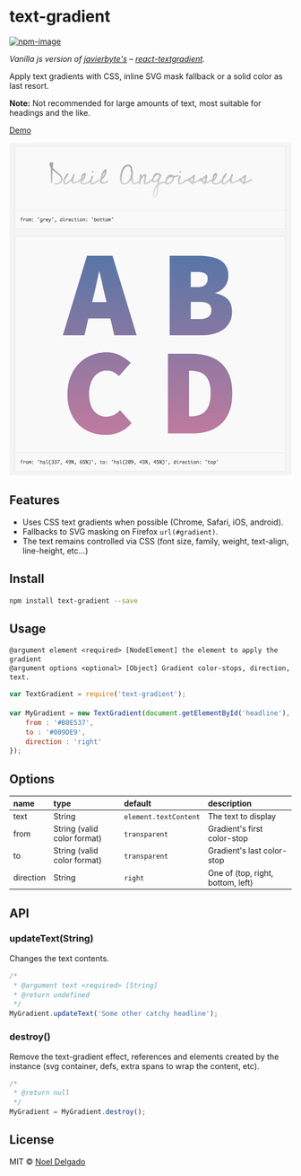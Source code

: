 # text-gradient
[![npm-image](https://img.shields.io/npm/v/text-gradient.svg?style=flat-square)](https://www.npmjs.com/package/text-gradient)

*Vanilla js version of [javierbyte's][0] – [react-textgradient][1].*

Apply text gradients with CSS, inline SVG mask fallback or a solid color as last resort.

**Note:** Not recommended for large amounts of text, most suitable for headings and the like.

[Demo](http://noeldelgado.github.io/text-gradient/)

[![text-gradient](screenshot.png)](http://noeldelgado.github.io/text-gradient/)

## Features
- Uses CSS text gradients when possible (Chrome, Safari, iOS, android).
- Fallbacks to SVG masking on Firefox `url(#gradient)`.
- The text remains controlled via CSS (font size, family, weight, text-align, line-height, etc...)

## Install
```sh
npm install text-gradient --save
```

## Usage

```
@argument element <required> [NodeElement] the element to apply the gradient
@argument options <optional> [Object] Gradient color-stops, direction, text.
```

```js
var TextGradient = require('text-gradient');

var MyGradient = new TextGradient(document.getElementById('headline'), {
	from : '#B0E537',
	to : '#009DE9',
	direction : 'right'
});
```

## Options

| name | type | default | description |
|:--- |:--- |:---|:---|
| text | String | `element.textContent` | The text to display |
| from | String (valid color format) | `transparent` | Gradient's first color-stop |
| to | String (valid color format) | `transparent` | Gradient's last color-stop |
| direction | String | `right` | One of (top, right, bottom, left) |


## API
### updateText(String)

Changes the text contents.

```js
/*
 * @argument text <required> [String]
 * @return undefined
 */
MyGradient.updateText('Some other catchy headline');
```

### destroy()

Remove the text-gradient effect, references and elements created by the instance (svg container, defs, extra spans to wrap the content, etc).

```js
/*
 * @return null
 */
MyGradient = MyGradient.destroy();
```

## License
MIT © [Noel Delgado](http://pixelia.me/)

[0]: https://github.com/javierbyte
[1]: https://github.com/javierbyte/react-textgradient
